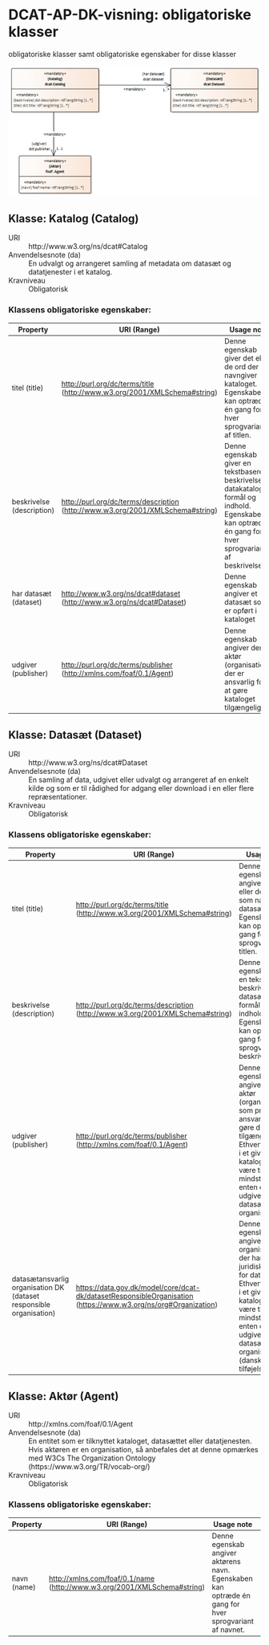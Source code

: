 # DCAT-AP-DK-visning: obligatoriske klasser 
obligatoriske klasser samt obligatoriske egenskaber for disse klasser

<img src="https://github.com/digst/DCAT-AP-DK/blob/master/releases/v.2.0/docs/img/Illustration-DCAT-AP-DK-v2.0-UML-mandatory.png" alt="Diagram som viser obligatoriske klasser samt obligatoriske egenskaber for disse klasser (minimumsmodellen)">
			
## Klasse: Katalog (Catalog) 
<dl class="def">
<dt>URI</dt>
<dd>http://www.w3.org/ns/dcat#Catalog</dd>
<dt>Anvendelsesnote (da) </dt>
<dd>En udvalgt og arrangeret samling af metadata om datasæt og datatjenester i et katalog.</dd>
<dt>Kravniveau</dt>
<dd>Obligatorisk</dd>
</dl>
	 
### Klassens obligatoriske egenskaber:

Property|	URI (Range)|	Usage note|	Card |Requirement|
|---|---|---|---|---|
|titel (title)|http://purl.org/dc/terms/title	(http://www.w3.org/2001/XMLSchema#string)|Denne egenskab giver det eller de ord der navngiver kataloget. Egenskaben kan optræde én gang for hver sprogvariant af titlen. | 1..*|	 Obligatorisk|
|beskrivelse (description)|http://purl.org/dc/terms/description	(http://www.w3.org/2001/XMLSchema#string)|Denne egenskab giver en tekstbaseret beskrivelse af datakatalogets formål og indhold. Egenskaben kan optræde én gang for hver sprogvariant af beskrivelsen.| 1..*|	 Obligatorisk|
|har datasæt (dataset)|http://www.w3.org/ns/dcat#dataset	(http://www.w3.org/ns/dcat#Dataset)|Denne egenskab angiver et datasæt som er opført i kataloget| 1..*|	 Obligatorisk|
|udgiver (publisher)|http://purl.org/dc/terms/publisher	(http://xmlns.com/foaf/0.1/Agent)|Denne egenskab angiver den aktør (organisation) der er ansvarlig for at gøre kataloget tilgængeligt.| 1..1|	 Obligatorisk|	
			
## Klasse: Datasæt (Dataset) 
<dl class="def">
<dt>URI</dt>
<dd>http://www.w3.org/ns/dcat#Dataset</dd>
<dt>Anvendelsesnote (da) </dt>
<dd>En samling af data, udgivet eller udvalgt og arrangeret af en enkelt kilde og som er til rådighed for adgang eller download i en eller flere repræsentationer.</dd>
<dt>Kravniveau</dt>
<dd>Obligatorisk</dd>
</dl>
	 
### Klassens obligatoriske egenskaber:

Property|	URI (Range)|	Usage note|	Card |Requirement|
|---|---|---|---|---|
|titel (title)|http://purl.org/dc/terms/title	(http://www.w3.org/2001/XMLSchema#string)|Denne egenskab angiver det eller de ord som navngiver datasættet. Egenskaben kan optræde én gang for hver sprogvariant af titlen.| 1..*|	 Obligatorisk|
|beskrivelse (description)|http://purl.org/dc/terms/description	(http://www.w3.org/2001/XMLSchema#string)|Denne egenskab giver en tekstbaseret beskrivelse af datasættets formål og indhold. Egenskaben kan optræde én gang for hver sprogvariant af beskrivelsen.| 1..*|	 Obligatorisk|	
|udgiver (publisher)|http://purl.org/dc/terms/publisher	(http://xmlns.com/foaf/0.1/Agent)|Denne egenskab angiver den aktør (organisation) som primært er ansvarlig for at gøre datasættet tilgængelig. Ethvert datasæt i et givet katalog skal være tilknyttet mindst én aktør, enten en udgiver eller en datasætanvarlig organisation.| 0..1|	 Anbefalet|
|datasætansvarlig organisation DK (dataset responsible organisation)|https://data.gov.dk/model/core/dcat-dk/datasetResponsibleOrganisation	(https://www.w3.org/ns/org#Organization)|Denne egenskab angiver den organisation der har det juridiske ansvar for datasættet. Ethvert datasæt i et givet katalog skal være tilknyttet mindst én aktør, enten en udgiver eller en datasætanvarlig organisation. (dansk tilføjelse) | 0..1|	 Anbefalet|
			
## Klasse: Aktør (Agent) 
<dl class="def">
<dt>URI</dt>
<dd>http://xmlns.com/foaf/0.1/Agent</dd>
<dt>Anvendelsesnote (da) </dt>
<dd>En entitet som er tilknyttet kataloget, datasættet eller datatjenesten. Hvis aktøren er en organisation, så anbefales det at denne opmærkes med W3Cs The Organization Ontology (https://www.w3.org/TR/vocab-org/)</dd>
<dt>Kravniveau</dt>
<dd>Obligatorisk</dd>
</dl>
	 
### Klassens obligatoriske egenskaber:

Property|	URI (Range)|	Usage note|	Card |Requirement|
|---|---|---|---|---|
|navn (name)|http://xmlns.com/foaf/0.1/name	(http://www.w3.org/2001/XMLSchema#string)|Denne egenskab angiver aktørens navn. Egenskaben kan optræde én gang for hver sprogvariant af navnet.| 1..*|	 Obligatorisk|</BODY>
